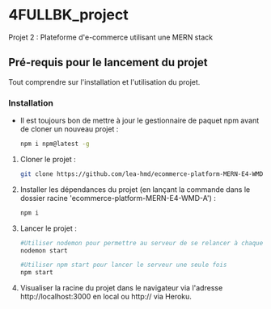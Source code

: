 # 4FULLBK_project

Projet 2 : Plateforme d'e-commerce utilisant une MERN stack

## Pré-requis pour le lancement du projet

Tout comprendre sur l'installation et l'utilisation du projet.

### Installation

- Il est toujours bon de mettre à jour le gestionnaire de paquet npm avant de cloner un nouveau projet :
  ```sh
  npm i npm@latest -g
  ```

1. Cloner le projet :
   ```sh
   git clone https://github.com/lea-hmd/ecommerce-platform-MERN-E4-WMD-A.git
   ```
2. Installer les dépendances du projet (en lançant la commande dans le dossier racine 'ecommerce-platform-MERN-E4-WMD-A') :
   ```sh
   npm i
   ```
3. Lancer le projet :

   ```sh
   #Utiliser nodemon pour permettre au serveur de se relancer à chaque modification
   nodemon start

   #Utiliser npm start pour lancer le serveur une seule fois
   npm start
   ```

4. Visualiser la racine du projet dans le navigateur via l'adresse http://localhost:3000 en local ou http:// via Heroku.
